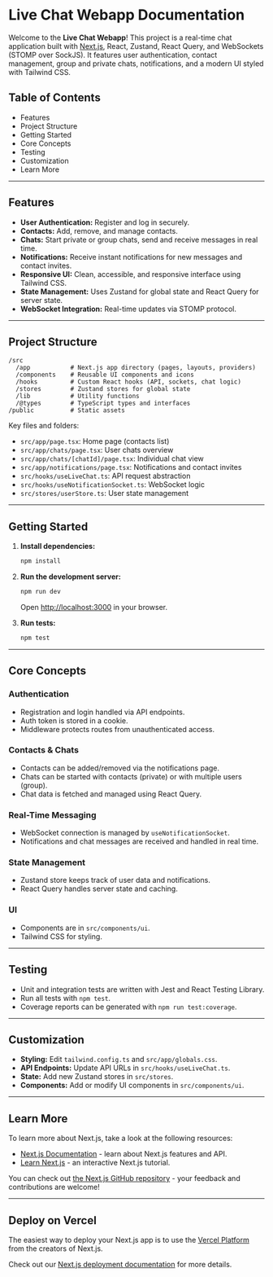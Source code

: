 # Live Chat Webapp Documentation

Welcome to the **Live Chat Webapp**! This project is a real-time chat application built with [Next.js](https://nextjs.org), React, Zustand, React Query, and WebSockets (STOMP over SockJS). It features user authentication, contact management, group and private chats, notifications, and a modern UI styled with Tailwind CSS.

## Table of Contents

- Features
- Project Structure
- Getting Started
- Core Concepts
- Testing
- Customization
- Learn More

---

## Features

- **User Authentication:** Register and log in securely.
- **Contacts:** Add, remove, and manage contacts.
- **Chats:** Start private or group chats, send and receive messages in real time.
- **Notifications:** Receive instant notifications for new messages and contact invites.
- **Responsive UI:** Clean, accessible, and responsive interface using Tailwind CSS.
- **State Management:** Uses Zustand for global state and React Query for server state.
- **WebSocket Integration:** Real-time updates via STOMP protocol.

---

## Project Structure

```
/src
  /app           # Next.js app directory (pages, layouts, providers)
  /components    # Reusable UI components and icons
  /hooks         # Custom React hooks (API, sockets, chat logic)
  /stores        # Zustand stores for global state
  /lib           # Utility functions
  /@types        # TypeScript types and interfaces
/public          # Static assets
```

Key files and folders:

- `src/app/page.tsx`: Home page (contacts list)
- `src/app/chats/page.tsx`: User chats overview
- `src/app/chats/[chatId]/page.tsx`: Individual chat view
- `src/app/notifications/page.tsx`: Notifications and contact invites
- `src/hooks/useLiveChat.ts`: API request abstraction
- `src/hooks/useNotificationSocket.ts`: WebSocket logic
- `src/stores/userStore.ts`: User state management

---

## Getting Started

1. **Install dependencies:**

   ```sh
   npm install
   ```

2. **Run the development server:**

   ```sh
   npm run dev
   ```

   Open [http://localhost:3000](http://localhost:3000) in your browser.

3. **Run tests:**

   ```sh
   npm test
   ```

---

## Core Concepts

### Authentication

- Registration and login handled via API endpoints.
- Auth token is stored in a cookie.
- Middleware protects routes from unauthenticated access.

### Contacts & Chats

- Contacts can be added/removed via the notifications page.
- Chats can be started with contacts (private) or with multiple users (group).
- Chat data is fetched and managed using React Query.

### Real-Time Messaging

- WebSocket connection is managed by `useNotificationSocket`.
- Notifications and chat messages are received and handled in real time.

### State Management

- Zustand store keeps track of user data and notifications.
- React Query handles server state and caching.

### UI

- Components are in `src/components/ui`.
- Tailwind CSS for styling.

---

## Testing

- Unit and integration tests are written with Jest and React Testing Library.
- Run all tests with `npm test`.
- Coverage reports can be generated with `npm run test:coverage`.

---

## Customization

- **Styling:** Edit `tailwind.config.ts` and `src/app/globals.css`.
- **API Endpoints:** Update API URLs in `src/hooks/useLiveChat.ts`.
- **State:** Add new Zustand stores in `src/stores`.
- **Components:** Add or modify UI components in `src/components/ui`.

---

## Learn More

To learn more about Next.js, take a look at the following resources:

- [Next.js Documentation](https://nextjs.org/docs) - learn about Next.js features and API.
- [Learn Next.js](https://nextjs.org/learn) - an interactive Next.js tutorial.

You can check out [the Next.js GitHub repository](https://github.com/vercel/next.js) - your feedback and contributions are welcome!

---

## Deploy on Vercel

The easiest way to deploy your Next.js app is to use the [Vercel Platform](https://vercel.com/new?utm_medium=default-template&filter=next.js&utm_source=create-next-app&utm_campaign=create-next-app-readme) from the creators of Next.js.

Check out our [Next.js deployment documentation](https://nextjs.org/docs/app/building-your-application/deploying) for more details.

